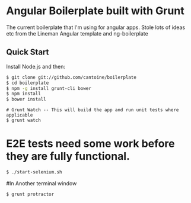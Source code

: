 # Angular Boilerplate built with Grunt

The current boilerplate that I'm using for angular apps. Stole lots of ideas etc from the Lineman Angular template and ng-boilerplate

## Quick Start

Install Node.js and then:

```sh
$ git clone git://github.com/cantoine/boilerplate
$ cd boilerplate
$ npm -g install grunt-cli bower
$ npm install
$ bower install
```

```
# Grunt Watch -- This will build the app and run unit tests where applicable
$ grunt watch
```

# E2E tests need some work before they are fully functional.
```sh
$ ./start-selenium.sh
```

#In Another terminal window
```sh
$ grunt protractor
```